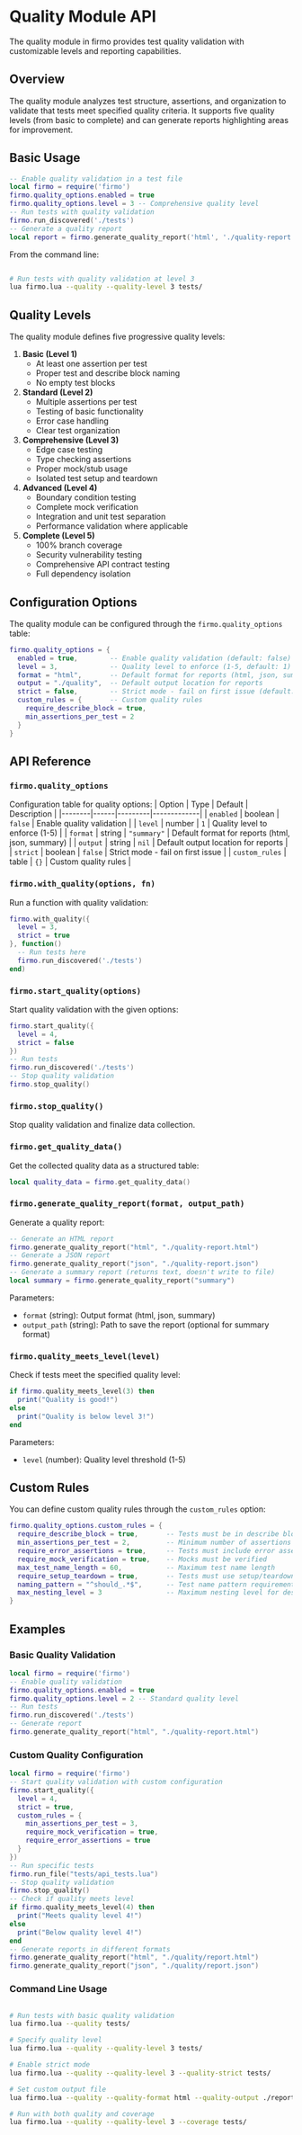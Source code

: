 # Quality Module API
The quality module in firmo provides test quality validation with customizable levels and reporting capabilities.

## Overview
The quality module analyzes test structure, assertions, and organization to validate that tests meet specified quality criteria. It supports five quality levels (from basic to complete) and can generate reports highlighting areas for improvement.

## Basic Usage

```lua
-- Enable quality validation in a test file
local firmo = require('firmo')
firmo.quality_options.enabled = true
firmo.quality_options.level = 3 -- Comprehensive quality level
-- Run tests with quality validation
firmo.run_discovered('./tests')
-- Generate a quality report
local report = firmo.generate_quality_report('html', './quality-report.html')

```
From the command line:

```bash

# Run tests with quality validation at level 3
lua firmo.lua --quality --quality-level 3 tests/

```

## Quality Levels
The quality module defines five progressive quality levels:

1. **Basic (Level 1)**
   - At least one assertion per test
   - Proper test and describe block naming
   - No empty test blocks
1. **Standard (Level 2)**
   - Multiple assertions per test
   - Testing of basic functionality
   - Error case handling
   - Clear test organization
1. **Comprehensive (Level 3)**
   - Edge case testing
   - Type checking assertions
   - Proper mock/stub usage
   - Isolated test setup and teardown
1. **Advanced (Level 4)**
   - Boundary condition testing
   - Complete mock verification
   - Integration and unit test separation
   - Performance validation where applicable
1. **Complete (Level 5)**
   - 100% branch coverage
   - Security vulnerability testing
   - Comprehensive API contract testing
   - Full dependency isolation

## Configuration Options
The quality module can be configured through the `firmo.quality_options` table:

```lua
firmo.quality_options = {
  enabled = true,        -- Enable quality validation (default: false)
  level = 3,             -- Quality level to enforce (1-5, default: 1)
  format = "html",       -- Default format for reports (html, json, summary)
  output = "./quality",  -- Default output location for reports
  strict = false,        -- Strict mode - fail on first issue (default: false)
  custom_rules = {       -- Custom quality rules
    require_describe_block = true,
    min_assertions_per_test = 2
  }
}

```

## API Reference

### `firmo.quality_options`
Configuration table for quality options:
| Option | Type | Default | Description |
|--------|------|---------|-------------|
| `enabled` | boolean | `false` | Enable quality validation |
| `level` | number | `1` | Quality level to enforce (1-5) |
| `format` | string | `"summary"` | Default format for reports (html, json, summary) |
| `output` | string | `nil` | Default output location for reports |
| `strict` | boolean | `false` | Strict mode - fail on first issue |
| `custom_rules` | table | `{}` | Custom quality rules |

### `firmo.with_quality(options, fn)`
Run a function with quality validation:

```lua
firmo.with_quality({
  level = 3,
  strict = true
}, function()
  -- Run tests here
  firmo.run_discovered('./tests')
end)

```

### `firmo.start_quality(options)`
Start quality validation with the given options:

```lua
firmo.start_quality({
  level = 4,
  strict = false
})
-- Run tests
firmo.run_discovered('./tests')
-- Stop quality validation
firmo.stop_quality()

```

### `firmo.stop_quality()`
Stop quality validation and finalize data collection.

### `firmo.get_quality_data()`
Get the collected quality data as a structured table:

```lua
local quality_data = firmo.get_quality_data()

```

### `firmo.generate_quality_report(format, output_path)`
Generate a quality report:

```lua
-- Generate an HTML report
firmo.generate_quality_report("html", "./quality-report.html")
-- Generate a JSON report
firmo.generate_quality_report("json", "./quality-report.json")
-- Generate a summary report (returns text, doesn't write to file)
local summary = firmo.generate_quality_report("summary")

```
Parameters:

- `format` (string): Output format (html, json, summary)
- `output_path` (string): Path to save the report (optional for summary format)

### `firmo.quality_meets_level(level)`
Check if tests meet the specified quality level:

```lua
if firmo.quality_meets_level(3) then
  print("Quality is good!")
else
  print("Quality is below level 3!")
end

```
Parameters:

- `level` (number): Quality level threshold (1-5)

## Custom Rules
You can define custom quality rules through the `custom_rules` option:

```lua
firmo.quality_options.custom_rules = {
  require_describe_block = true,       -- Tests must be in describe blocks
  min_assertions_per_test = 2,         -- Minimum number of assertions per test
  require_error_assertions = true,     -- Tests must include error assertions
  require_mock_verification = true,    -- Mocks must be verified
  max_test_name_length = 60,           -- Maximum test name length
  require_setup_teardown = true,       -- Tests must use setup/teardown
  naming_pattern = "^should_.*$",      -- Test name pattern requirement
  max_nesting_level = 3                -- Maximum nesting level for describes
}

```

## Examples

### Basic Quality Validation

```lua
local firmo = require('firmo')
-- Enable quality validation
firmo.quality_options.enabled = true
firmo.quality_options.level = 2 -- Standard quality level
-- Run tests
firmo.run_discovered('./tests')
-- Generate report
firmo.generate_quality_report("html", "./quality-report.html")

```

### Custom Quality Configuration

```lua
local firmo = require('firmo')
-- Start quality validation with custom configuration
firmo.start_quality({
  level = 4,
  strict = true,
  custom_rules = {
    min_assertions_per_test = 3,
    require_mock_verification = true,
    require_error_assertions = true
  }
})
-- Run specific tests
firmo.run_file("tests/api_tests.lua")
-- Stop quality validation
firmo.stop_quality()
-- Check if quality meets level
if firmo.quality_meets_level(4) then
  print("Meets quality level 4!")
else
  print("Below quality level 4!")
end
-- Generate reports in different formats
firmo.generate_quality_report("html", "./quality/report.html")
firmo.generate_quality_report("json", "./quality/report.json")

```

### Command Line Usage

```bash

# Run tests with basic quality validation
lua firmo.lua --quality tests/

# Specify quality level
lua firmo.lua --quality --quality-level 3 tests/

# Enable strict mode
lua firmo.lua --quality --quality-level 3 --quality-strict tests/

# Set custom output file
lua firmo.lua --quality --quality-format html --quality-output ./reports/quality.html tests/

# Run with both quality and coverage
lua firmo.lua --quality --quality-level 3 --coverage tests/

```

